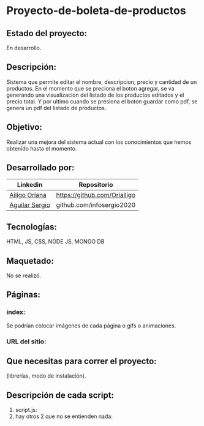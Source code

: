 # Proyecto-de-boleta-de-productos
## Estado del proyecto:
En desarrollo.
## Descripción:
Sistema que permite editar el nombre, descripcion, precio y cantidad de un productos. En el momento que se preciona el boton agregar, se va generando una visualizacion del listado de los productos editados y el precio total. Y por ultimo cuando se presiona el boton guardar como pdf, se genera un pdf del listado de productos.
## Objetivo: 
Realizar una mejora del sistema actual con los conocimientos que hemos obtenido hasta el momento.
## Desarrollado por:
| Linkedin | Repositorio |
| -------  | ------- |
| [Ailigo Oriana](linkedin.com/in/oriana-ailigo) | https://github.com/Oriailigo |
| [Aguilar Sergio](linkedin.com/in/sergioaguilarsoria) | github.com/infosergio2020 |
## Tecnologías:
HTML, JS, CSS, NODE JS, MONGO DB
## Maquetado:
No se realizó.
## Páginas:
### index:
 Se podrían colocar imágenes de cada página o gifs o animaciones.
### URL del sitio:
## Que necesitas para correr el proyecto:
(librerías, modo de instalación).
## Descripción de cada script:
1) script.js: 
2) hay otros 2 que no se entienden nada:
